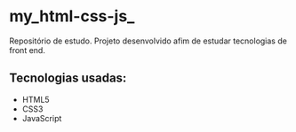 # my_html-css-js_
 Repositório de estudo.
 Projeto desenvolvido afim de estudar tecnologias de front end.
## Tecnologias usadas:
 - HTML5
 - CSS3
 - JavaScript

